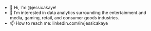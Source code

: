 - 👋 Hi, I’m @jessicakaye!
- 👀 I’m interested in data analytics surrounding the entertainment and media, gaming, retail, and consumer goods industries.
- 📫 How to reach me: linkedin.com/in/jessicakaye

<!---
jessicakaye/jessicakaye is a ✨ special ✨ repository because its `README.md` (this file) appears on your GitHub profile.
You can click the Preview link to take a look at your changes.
--->
